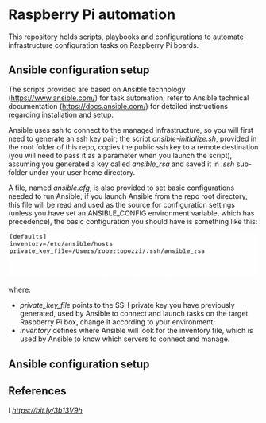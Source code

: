 # Raspberry Pi automation
This repository holds scripts, playbooks and configurations to automate infrastructure configuration tasks on Raspberry Pi boards.

## Ansible configuration setup
The scripts provided are based on Ansible technology (https://www.ansible.com/) for task automation; refer to Ansible technical 
documentation (https://docs.ansible.com/) for detailed instructions regarding installation and setup.

Ansible uses ssh to connect to the managed infrastructure, so you will first need to generate an ssh key pair; the script *ansible-initialize.sh*, provided in the root folder of this repo, copies the public ssh key to a remote destination (you will need to pass it as a parameter when you launch the script), assuming you generated a key called *ansible_rsa* and saved it in *.ssh* sub-folder under your user home directory.

A file, named *ansible.cfg*, is also provided to set basic configurations needed to run Ansible; if you launch Ansible from the repo root directory, this file will be read and used as the source for configuration settings (unless you have set an ANSIBLE_CONFIG environment variable, which has precedence), the basic configuration you should have is something like this:

![](images/ansible-config.png)

where:

* *private_key_file* points to the SSH private key you have previously generated, used by Ansible to connect and launch tasks on the target Raspberry Pi box, change it according to your environment;
* *inventory* defines where Ansible will look for the inventory file, which is used by Ansible to know which servers to connect and manage.

## Ansible configuration setup

## References
I  *https://bit.ly/3b13V9h*